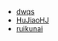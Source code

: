 - [dwqs](https://github.com/dwqs/blog)
- [HuJiaoHJ](https://github.com/HuJiaoHJ/blog)
- [ruikunai](https://github.com/airuikun/blog)
